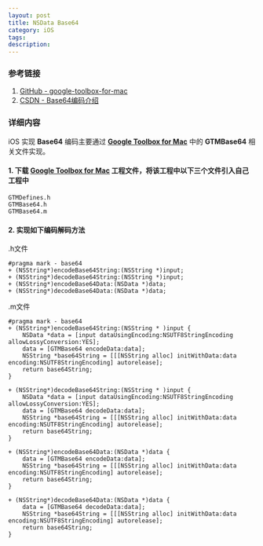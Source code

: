 ```yaml
---
layout: post
title: NSData Base64
category: iOS
tags:
description:
---
```



### 参考链接

1. [GitHub - google-toolbox-for-mac](https://github.com/google/google-toolbox-for-mac)
2. [CSDN - Base64编码介绍](http://blog.csdn.net/freefalcon/article/details/1505765)

### 详细内容

iOS 实现 **Base64** 编码主要通过 [**Google Toolbox for Mac**](https://github.com/google/google-toolbox-for-mac) 中的 **GTMBase64** 相关文件实现。

#### 1. 下载 [**Google Toolbox for Mac**](https://github.com/google/google-toolbox-for-mac) 工程文件，将该工程中以下三个文件引入自己工程中

````objc
GTMDefines.h
GTMBase64.h
GTMBase64.m
````

#### 2. 实现如下编码解码方法

.h文件

````objc
#pragma mark - base64
+ (NSString*)encodeBase64String:(NSString *)input;
+ (NSString*)decodeBase64String:(NSString *)input;
+ (NSString*)encodeBase64Data:(NSData *)data;
+ (NSString*)decodeBase64Data:(NSData *)data;
````

.m文件

````objc
#pragma mark - base64
+ (NSString*)encodeBase64String:(NSString * )input {
    NSData *data = [input dataUsingEncoding:NSUTF8StringEncoding allowLossyConversion:YES];
    data = [GTMBase64 encodeData:data];
    NSString *base64String = [[[NSString alloc] initWithData:data encoding:NSUTF8StringEncoding] autorelease];
    return base64String;
}

+ (NSString*)decodeBase64String:(NSString * )input {
    NSData *data = [input dataUsingEncoding:NSUTF8StringEncoding allowLossyConversion:YES];
    data = [GTMBase64 decodeData:data];
    NSString *base64String = [[[NSString alloc] initWithData:data encoding:NSUTF8StringEncoding] autorelease];
    return base64String;
}

+ (NSString*)encodeBase64Data:(NSData *)data {
    data = [GTMBase64 encodeData:data];
    NSString *base64String = [[[NSString alloc] initWithData:data encoding:NSUTF8StringEncoding] autorelease];
    return base64String;
}

+ (NSString*)decodeBase64Data:(NSData *)data {
    data = [GTMBase64 decodeData:data];
    NSString *base64String = [[[NSString alloc] initWithData:data encoding:NSUTF8StringEncoding] autorelease];
    return base64String;
}
````

